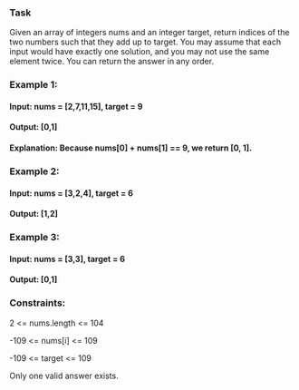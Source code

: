 ### Task
Given an array of integers nums and an integer target, return indices of the two numbers such that they add up to target.
You may assume that each input would have exactly one solution, and you may not use the same element twice.
You can return the answer in any order.

### Example 1:
#### Input: nums = [2,7,11,15], target = 9
#### Output: [0,1]
#### Explanation: Because nums[0] + nums[1] == 9, we return [0, 1].

### Example 2:
#### Input: nums = [3,2,4], target = 6
#### Output: [1,2]

### Example 3:
#### Input: nums = [3,3], target = 6
#### Output: [0,1]
 
### Constraints:
2 <= nums.length <= 104

-109 <= nums[i] <= 109

-109 <= target <= 109

Only one valid answer exists.
